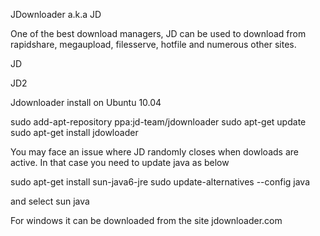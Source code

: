 JDownloader a.k.a JD

One of the best download managers, JD can be used to download from rapidshare, megaupload, filesserve, hotfile and numerous other sites.

JD

JD2

Jdownloader install on Ubuntu 10.04



sudo add-apt-repository ppa:jd-team/jdownloader 
sudo apt-get update 
sudo apt-get install jdowloader


You may face an issue where JD randomly closes when dowloads are active. In that case you need to update java as below



sudo apt-get install sun-java6-jre
sudo update-alternatives --config java

and select sun java

For windows it can be downloaded from the site jdownloader.com
